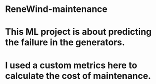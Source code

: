 # ReneWind-maintenance
# This ML project is about predicting the failure in the generators.
# I used a custom metrics here to calculate the cost of maintenance.
